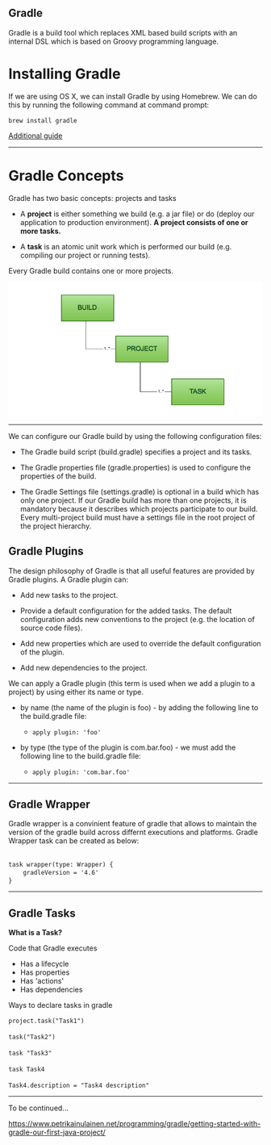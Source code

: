 Gradle
---

Gradle is a build tool which replaces XML based build scripts with an internal DSL which is based on Groovy programming language.


# Installing Gradle

If we are using OS X, we can install Gradle by using Homebrew. We can do this by running the following command at command prompt:

```
brew install gradle
```

[Additional guide](https://docs.gradle.org/current/userguide/installation.html)


---

# Gradle Concepts

Gradle has two basic concepts: projects and tasks

- A **project** is either something we build (e.g. a jar file) or do (deploy our application to production environment). **A project consists of one or more tasks.**

- A **task** is an atomic unit work which is performed our build (e.g. compiling our project or running tests).

Every Gradle build contains one or more projects.

![gradle_relationship](./images/gradle_relationship.png)

---

We can configure our Gradle build by using the following configuration files:

- The Gradle build script (build.gradle) specifies a project and its tasks.

- The Gradle properties file (gradle.properties) is used to configure the properties of the build.

- The Gradle Settings file (settings.gradle) is optional in a build which has only one project. If our Gradle build has more than one projects, it is mandatory because it describes which projects participate to our build. Every multi-project build must have a settings file in the root project of the project hierarchy.

## Gradle Plugins

The design philosophy of Gradle is that all useful features are provided by Gradle plugins. A Gradle plugin can:

- Add new tasks to the project.

- Provide a default configuration for the added tasks. The default configuration adds new conventions to the project (e.g. the location of source code files).

- Add new properties which are used to override the default configuration of the plugin.

- Add new dependencies to the project.

We can apply a Gradle plugin (this term is used when we add a plugin to a project) by using either its name or type.

-  by name (the name of the plugin is foo) - by adding the following line to the build.gradle file:

	- `apply plugin: 'foo'`


-  by type (the type of the plugin is com.bar.foo) - we must add the following line to the build.gradle file:

	- `apply plugin: 'com.bar.foo'`


---

## Gradle Wrapper

Gradle wrapper is a convinient feature of gradle that allows to maintain the version of the gradle build across differnt executions and platforms. Gradle Wrapper task can be created as below: 

```

task wrapper(type: Wrapper) {
	gradleVersion = '4.6'
}

```
 
--- 

## Gradle Tasks

**What is a Task?**

Code that Gradle executes

- Has a lifecycle
- Has properties
- Has 'actions'
- Has dependencies

Ways to declare tasks in gradle

```
project.task("Task1")

task("Task2")

task "Task3"

task Task4

Task4.description = "Task4 description"

```













































































































---

To be continued...

https://www.petrikainulainen.net/programming/gradle/getting-started-with-gradle-our-first-java-project/


























